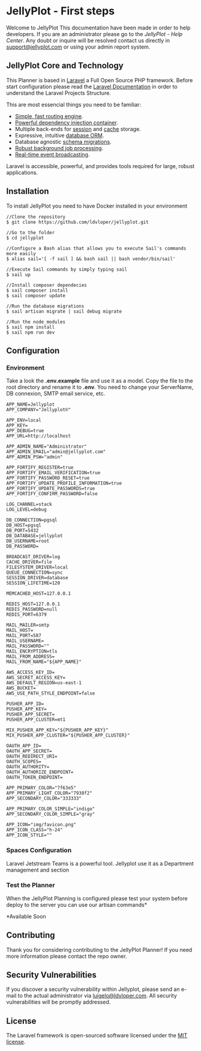 # JellyPlot - First steps
Welcome to JellyPlot
This documentation have been made in order to help developers. If you are an administrator please go to the  _JellyPlot - Help Center_. 
Any doubt or inquire will be resolved contact us directly in [support@jellyplot.com](mailto:support@jellyplot.com) or using your admin report system.

## JellyPlot Core and Technology 

This Planner is based in [Laravel](https://laravel.com) a Full Open Source PHP framework. 
Before start configuration please read the [Laravel Documentation](https://laravel.com/docs/) in order to understand the Laravel Projects Structure.

This are most essencial things you need to be familiar:
- [Simple, fast routing engine](https://laravel.com/docs/routing).
- [Powerful dependency injection container](https://laravel.com/docs/container).
- Multiple back-ends for [session](https://laravel.com/docs/session) and [cache](https://laravel.com/docs/cache) storage.
- Expressive, intuitive [database ORM](https://laravel.com/docs/eloquent).
- Database agnostic [schema migrations](https://laravel.com/docs/migrations).
- [Robust background job processing](https://laravel.com/docs/queues).
- [Real-time event broadcasting](https://laravel.com/docs/broadcasting).

Laravel is accessible, powerful, and provides tools required for large, robust applications.

## Installation
To install JellyPlot you need to have Docker installed in your environment

    //Clone the repository
    $ git clone https://github.com/ldvloper/jellyplot.git

    //Go to the folder 
    $ cd jellyplot
    
    //Configure a Bash alias that allows you to execute Sail's commands more easily
    $ alias sail='[ -f sail ] && bash sail || bash vendor/bin/sail'
    
    //Execute Sail commands by simply typing sail
    $ sail up

    //Install composer dependecies 
    $ sail composer install
    $ sail composer update

    //Run the database migrations
    $ sail artisan migrate | sail debug migrate
    
    //Run the node_modules
    $ sail npm install
    $ sail npm run dev 


## Configuration
### Environment 
Take a look the **.env.example** file and use it as a model. Copy the file to the root directory and rename it to **.env**. 
You need to change your ServerName, DB connexion, SMTP email service, etc.

    APP_NAME=Jellyplot
    APP_COMPANY="Jellyplot©"
    
    APP_ENV=local
    APP_KEY=
    APP_DEBUG=true
    APP_URL=http://localhost
    
    APP_ADMIN_NAME="Administrator"
    APP_ADMIN_EMAIL="admin@jellyplot.com"
    APP_ADMIN_PSW="admin"
    
    APP_FORTIFY_REGISTER=true
    APP_FORTIFY_EMAIL_VERIFICATION=true
    APP_FORTIFY_PASSWORD_RESET=true
    APP_FORTIFY_UPDATE_PROFILE_INFORMATION=true
    APP_FORTIFY_UPDATE_PASSWORDS=true
    APP_FORTIFY_CONFIRM_PASSWORD=false
    
    LOG_CHANNEL=stack
    LOG_LEVEL=debug
    
    DB_CONNECTION=pgsql
    DB_HOST=pgsql
    DB_PORT=5432
    DB_DATABASE=jellyplot
    DB_USERNAME=root
    DB_PASSWORD=
    
    BROADCAST_DRIVER=log
    CACHE_DRIVER=file
    FILESYSTEM_DRIVER=local
    QUEUE_CONNECTION=sync
    SESSION_DRIVER=database
    SESSION_LIFETIME=120
    
    MEMCACHED_HOST=127.0.0.1
    
    REDIS_HOST=127.0.0.1
    REDIS_PASSWORD=null
    REDIS_PORT=6379
    
    MAIL_MAILER=smtp
    MAIL_HOST=
    MAIL_PORT=587
    MAIL_USERNAME=
    MAIL_PASSWORD=""
    MAIL_ENCRYPTION=tls
    MAIL_FROM_ADDRESS=
    MAIL_FROM_NAME="${APP_NAME}"
    
    AWS_ACCESS_KEY_ID=
    AWS_SECRET_ACCESS_KEY=
    AWS_DEFAULT_REGION=us-east-1
    AWS_BUCKET=
    AWS_USE_PATH_STYLE_ENDPOINT=false
    
    PUSHER_APP_ID=
    PUSHER_APP_KEY=
    PUSHER_APP_SECRET=
    PUSHER_APP_CLUSTER=mt1
    
    MIX_PUSHER_APP_KEY="${PUSHER_APP_KEY}"
    MIX_PUSHER_APP_CLUSTER="${PUSHER_APP_CLUSTER}"
    
    OAUTH_APP_ID=
    OAUTH_APP_SECRET=
    OAUTH_REDIRECT_URI=
    OAUTH_SCOPES=
    OAUTH_AUTHORITY=
    OAUTH_AUTHORIZE_ENDPOINT=
    OAUTH_TOKEN_ENDPOINT=
    
    APP_PRIMARY_COLOR="7f63e5"
    APP_PRIMARY_LIGHT_COLOR="7938f2"
    APP_SECONDARY_COLOR="333333"
    
    APP_PRIMARY_COLOR_SIMPLE="indigo"
    APP_SECONDARY_COLOR_SIMPLE="gray"
    
    APP_ICON="img/favicon.png"
    APP_ICON_CLASS="h-24"
    APP_ICON_STYLE=""


### Spaces Configuration
Laravel Jetstream Teams is a powerful tool. Jellyplot use it as a Department management and section 


### Test the Planner

When the JellyPlot Planning is configured please test your system before deploy to the server you can use our artisan commands*

*Available Soon

## Contributing

Thank you for considering contributing to the JellyPlot Planner! If you need more information please contact the repo owner.

## Security Vulnerabilities

If you discover a security vulnerability within Jellyplot, please send an e-mail to the actual administrator via [luigelo@ldvloper.com](mailto:luigelo@ldvloper.com). All security vulnerabilities will be promptly addressed.

## License
The Laravel framework is open-sourced software licensed under the [MIT license](https://opensource.org/licenses/MIT).
